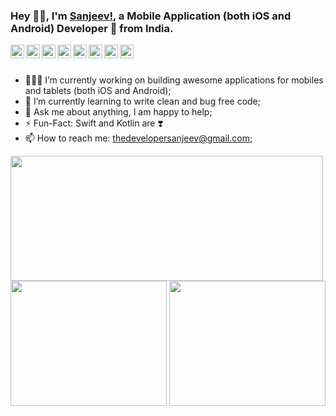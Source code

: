 ### Hey 👋🏽, I'm [Sanjeev!](https://codersanjeev.github.io/), a Mobile Application (both iOS and Android) Developer 🚀 from India. 

<a href="https://twitter.com/codersanjeev">
  <img align="left" alt="Sanjeev's Twitter" width="22px" src="https://cdn.jsdelivr.net/npm/simple-icons@v3.13.0/icons/twitter.svg" />
</a>
<a href="https://linkedin.com/in/codersanjeev">
  <img align="left" alt="Sanjeev's Linkdein" width="22px" src="https://cdn.jsdelivr.net/npm/simple-icons@v3.13.0/icons/linkedin.svg" />
</a>
<a href="https://github.com/codersanjeev">
  <img align="left" alt="Sanjeev's Github" width="22px" src="https://cdn.jsdelivr.net/npm/simple-icons@v3.13.0/icons/github.svg" />
</a>
<a href="https://leetcode.com/codersanjeev/">
  <img align="left" alt="Sanjeev's Leetcode" width="22px" src="https://cdn.jsdelivr.net/npm/simple-icons@v3.13.0/icons/leetcode.svg" />
</a>
<a href="https://www.codechef.com/users/codersanjeev">
  <img align="left" alt="Sanjeev's Codechef" width="22px" src="https://cdn.jsdelivr.net/npm/simple-icons@v3.13.0/icons/codechef.svg" />
</a>
<a href="https://codeforces.com/profile/codersanjeev">
  <img align="left" alt="Sanjeev's Codeforces" width="22px" src="https://cdn.jsdelivr.net/npm/simple-icons@v3.13.0/icons/codeforces.svg" />
</a>
<a href="https://www.hackerearth.com/@codersanjeev">
  <img align="left" alt="Sanjeev's HackerEarth" width="22px" src="https://cdn.jsdelivr.net/npm/simple-icons@3.13.0/icons/hackerearth.svg" />
</a>
<a href="https://www.hackerrank.com/profile/codersanjeev">
  <img align="left" alt="Sanjeev's HackerRank" width="22px" src="https://cdn.jsdelivr.net/npm/simple-icons@3.13.0/icons/hackerrank.svg" />
</a>
<br />
<br/>

- 👨🏽‍💻 I’m currently working on building awesome applications for mobiles and tablets (both iOS and Android);
- 🌱 I’m currently learning to write clean and bug free code;
- 💬 Ask me about anything, I am happy to help;
- ⚡️ Fun-Fact: Swift and Kotlin are ❣️
- 📫 How to reach me: thedevelopersanjeev@gmail.com;

<img height="200px" width="500px" src="https://github-readme-stats.vercel.app/api/wakatime?username=codersanjeev"/> <img height="200px" width="250px" src="https://github-readme-stats.vercel.app/api/top-langs/?username=codersanjeev"/>
<img height="200px" width="250px" src="https://github-readme-stats.vercel.app/api?username=codersanjeev&show_icons=true&count_private=true"/>
